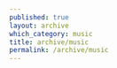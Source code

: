```yaml
---
published: true
layout: archive
which_category: music
title: archive/music
permalink: /archive/music
---
```

